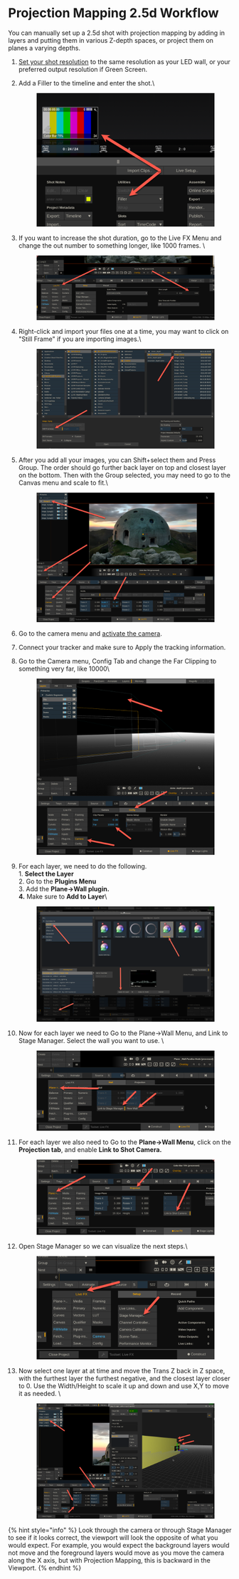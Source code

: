 # Projection Mapping 2.5d Workflow

You can manually set up a 2.5d shot with projection mapping by adding in layers and putting them in various Z-depth spaces, or project them on planes a varying depths. &#x20;

1. [Set your shot resolution](../getting-started/the-basics/change-shot-framerate-and-resolution.md) to the same resolution as your LED wall, or your preferred output resolution if Green Screen.&#x20;
2.  Add a Filler to the timeline and enter the shot.\


    <figure><img src="../.gitbook/assets/image (5) (1) (1) (1).png" alt=""><figcaption></figcaption></figure>
3.  If you want to increase the shot duration, go to the Live FX Menu and change the out number to something longer, like 1000 frames. \


    <figure><img src="../.gitbook/assets/image (1) (1) (1) (1) (1) (1) (1) (1).png" alt=""><figcaption></figcaption></figure>


4.  Right-click and import your files one at a time, you may want to click on "Still Frame" if you are importing images.\


    <figure><img src="../.gitbook/assets/image (2) (1) (1) (1) (1) (1) (1) (1).png" alt=""><figcaption></figcaption></figure>


5.  After you add all your images, you can Shift+select them and Press Group. The order should go further back layer on top and closest layer on the bottom. Then with the Group selected, you may need to go to the Canvas menu and scale to fit.\


    <figure><img src="../.gitbook/assets/image (3) (1) (1) (1) (1) (1).png" alt=""><figcaption></figcaption></figure>


6. Go to the camera menu and [activate the camera](../getting-started/the-basics/general-tips.md#activate-the-camera).
7. Connect your tracker and make sure to Apply the tracking information.
8.  Go to the Camera menu, Config Tab and change the Far Clipping to something very far, like 10000\


    <figure><img src="../.gitbook/assets/image (244).png" alt=""><figcaption></figcaption></figure>
9.  For each layer, we need to do the following. \
    1\. **Select the Layer** \
    2\. Go to the **Plugins Menu** \
    3\. Add the **Plane->Wall plugin.**\
    **4.** Make sure to **Add to Layer**\


    <figure><img src="../.gitbook/assets/image (247).png" alt=""><figcaption></figcaption></figure>


10. Now for each layer we need to Go to the Plane->Wall Menu, and Link to Stage Manager. Select the wall you want to use. \


    <figure><img src="../.gitbook/assets/image (248).png" alt=""><figcaption></figcaption></figure>


11. For each layer we also need to Go to the **Plane->Wall Menu**, click on the **Projection tab**, and enable **Link to Shot Camera.**

    <figure><img src="../.gitbook/assets/image (249).png" alt=""><figcaption></figcaption></figure>


12. Open Stage Manager so we can visualize the next steps.\


    <figure><img src="../.gitbook/assets/image (250).png" alt=""><figcaption></figcaption></figure>


13. Now select one layer at at time and move the Trans Z back in Z space, with the furthest layer the furthest negative, and the closest layer closer to 0. Use the Width/Height to scale it up and down and use X,Y to move it as needed. \


    <figure><img src="../.gitbook/assets/image (251).png" alt=""><figcaption></figcaption></figure>



{% hint style="info" %}
Look through the camera or through Stage Manager to see if it looks correct, the viewport will look the opposite of what you would expect. For example, you would expect the background layers would not move and the foreground layers would move as you move the camera along the X axis, but with Projection Mapping, this is backward in the Viewport.
{% endhint %}
